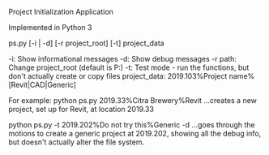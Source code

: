 Project Initialization Application

Implemented in Python 3

ps.py [-i | -d] [-r project_root] [-t] project_data

-i: Show informational messages
-d: Show debug messages
-r path: Change project_root (default is P:)
-t: Test mode - run the functions, but don't actually create or copy files
project_data: 2019.103%Project name%[Revit|CAD|Generic]

For example:
   python ps.py 2019.33%Citra Brewery%Revit
   ...creates a new project, set up for Revit, at location 2019.33 

  python ps.py -t 2019.202%Do not try this%Generic -d
  ...goes through the motions to create a generic project at 2019.202, 
     showing all the debug info, but doesn't actually alter the file system.